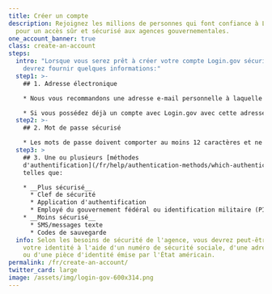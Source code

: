 ```yaml
---
title: Créer un compte
description: Rejoignez les millions de personnes qui font confiance à Login.gov
  pour un accès sûr et sécurisé aux agences gouvernementales.
one_account_banner: true
class: create-an-account
steps:
  intro: "Lorsque vous serez prêt à créer votre compte Login.gov sécurisé, vous
    devrez fournir quelques informations:"
  step1: >-
    ## 1. Adresse électronique

    * Nous vous recommandons une adresse e-mail personnelle à laquelle vous pourrez toujours accéder plutôt qu'une adresse e-mail professionnelle.

    * Si vous possédez déjà un compte avec Login.gov avec cette adresse e-mail, nous vous enverrons un e-mail pour vous indiquer comment réinitialiser votre mot de passe et accéder au compte.
  step2: >-
    ## 2. Mot de passe sécurisé

    * Les mots de passe doivent comporter au moins 12 caractères et ne doivent pas inclure de mots ou d'expressions couramment utilisés.
  step3: >
    ## 3. Une ou plusieurs [méthodes
    d'authentification](/fr/help/authentication-methods/which-authentication-method-should-i-use/)
    telles que:

    * __Plus sécurisé__
      * Clef de sécurité
      * Application d'authentification
      * Employé du gouvernement fédéral ou identification militaire (PIV/CAC)
    * __Moins sécurisé__
      * SMS/messages texte
      * Codes de sauvegarde
  info: Selon les besoins de sécurité de l'agence, vous devrez peut-être prouver
    votre identité à l'aide d'un numéro de sécurité sociale, d'une adresse et /
    ou d'une pièce d'identité émise par l'État américain.
permalink: /fr/create-an-account/
twitter_card: large
image: /assets/img/login-gov-600x314.png
---
```

